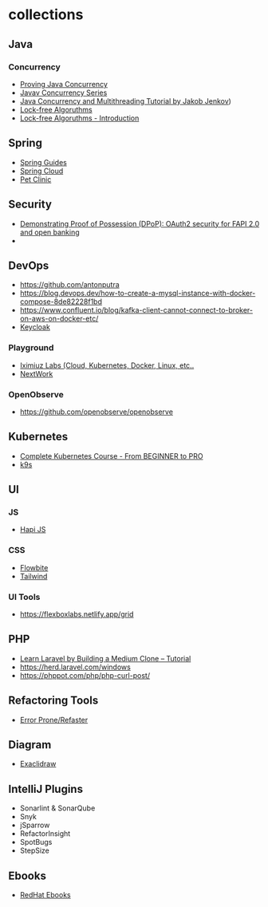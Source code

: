 # collections

## Java
### Concurrency
- [Proving Java Concurrency](https://github.com/oldratlee/fucking-java-concurrency)
- [Javav Concurrency Series](https://www.baeldung.com/java-concurrency)
- [Java Concurrency and Multithreading Tutorial by Jakob Jenkov](https://jenkov.com/tutorials/java-concurrency/index.html))
- [Lock-free Algoruthms](https://www.1024cores.net/home/lock-free-algorithms)
- [Lock-free Algoruthms - Introduction](https://news.ycombinator.com/item?id=35684232)

## Spring
- [Spring Guides](https://github.com/spring-guides)
- [Spring Cloud](https://github.com/spring-cloud)
- [Pet Clinic](https://spring-petclinic.github.io/)

## Security
- [Demonstrating Proof of Possession (DPoP): OAuth2 security for FAPI 2.0 and open banking](https://tyk.io/blog/demonstrating-proof-of-possession-dpop-oauth2-security-for-fapi-2-0-and-open-banking/)
- 

## DevOps
- https://github.com/antonputra
- https://blog.devops.dev/how-to-create-a-mysql-instance-with-docker-compose-8de82228f1bd
- https://www.confluent.io/blog/kafka-client-cannot-connect-to-broker-on-aws-on-docker-etc/
- [Keycloak](https://www.keycloak.org/server/containers)
### Playground
- [Iximiuz Labs (Cloud, Kubernetes, Docker, Linux, etc..](https://labs.iximiuz.com/)
- [NextWork](https://learn.nextwork.org/)


### OpenObserve
- https://github.com/openobserve/openobserve

## Kubernetes
- [Complete Kubernetes Course - From BEGINNER to PRO](https://www.youtube.com/watch?v=2T86xAtR6Fo&t=189s&pp=0gcJCY0JAYcqIYzv)
- [k9s](https://k9scli.io/topics/commands/)

## UI

### JS
- [Hapi JS](https://hapi.dev/)

### CSS
- [Flowbite](https://flowbite.com/)
- [Tailwind](https://tailwindcss.com/)

### UI Tools
- https://flexboxlabs.netlify.app/grid

## PHP
- [Learn Laravel by Building a Medium Clone – Tutorial](https://www.youtube.com/watch?v=MG1kt_wiIz0)
- https://herd.laravel.com/windows
- https://phppot.com/php/php-curl-post/

## Refactoring Tools
- [Error Prone/Refaster](https://errorprone.info/index)

## Diagram
- [Exaclidraw](https://excalidraw.com)

## IntelliJ Plugins
- Sonarlint & SonarQube
- Snyk
- jSparrow
- RefactorInsight
- SpotBugs
- StepSize

## Ebooks
- [RedHat Ebooks](https://developers.redhat.com/e-books/)

